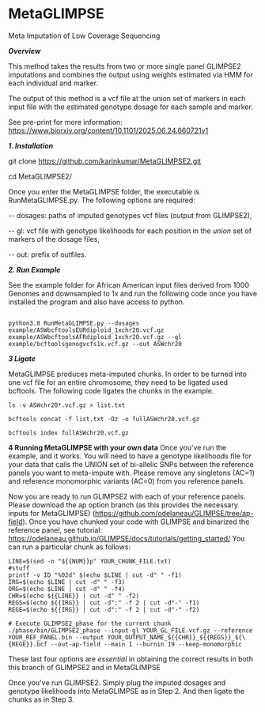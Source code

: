 # MetaGLIMPSE
Meta Imputation of Low Coverage Sequencing

***Overview***

This method takes the results from two or more single panel GLIMPSE2 imputations and combines the output using weights estimated via HMM for each individual and marker. 

The output of this method is a vcf file at the union set of markers in each input file with the estimated genotype dosage for each sample and marker.

See pre-print for more information: https://www.biorxiv.org/content/10.1101/2025.06.24.660721v1

***1. Installation***

git clone https://github.com/karinkumar/MetaGLIMPSE2.git

cd MetaGLIMPSE2/

Once you enter the MetaGLIMPSE folder, the executable is RunMetaGLIMPSE.py. The following options are required:


-- dosages:  paths of imputed genotypes vcf files (output from GLIMPSE2), 

-- gl:  vcf file with genotype likelihoods for each position in the _union_ set of markers of the dosage files, 

-- out:  prefix of outfiles. 

***2. Run Example***

See the example folder for African American input files derived from 1000 Genomes and downsampled to 1x and run the following code once you have installed the program and also have access to python. 
```

python3.8 RunMetaGLIMPSE.py --dosages example/ASWbcftoolsEURdiploid_1xchr20.vcf.gz example/ASWbcftoolsAFRdiploid_1xchr20.vcf.gz --gl example/bcftoolsgenogvcfs1x.vcf.gz --out ASWchr20
```


***3 Ligate*** 

MetaGLIMPSE produces meta-imputed chunks. In order to be turned into one vcf file for an entire chromosome, they need to be ligated used bcftools. The following code ligates the chunks in the example. 
```
ls -v ASWchr20*.vcf.gz > list.txt

bcftools concat -f list.txt -Oz -o fullASWchr20.vcf.gz

bcftools index fullASWchr20.vcf.gz

```
**4 Running MetaGLIMPSE with your own data**
Once you've run the example, and it works. You will need to have a genotype likelihoods file for your data that calls the UNION set of bi-allelic SNPs between the reference panels you want to meta-impute with. Please remove any singletons (AC=1) and reference monomorphic variants (AC=0) from you reference panels. 

Now you are ready to run GLIMPSE2 with each of your reference panels. Please download the ap option branch (as this provides the necessary inputs for MetaGLIMPSE) (https://github.com/odelaneau/GLIMPSE/tree/ap-field). Once you have chunked your code with GLIMPSE and binarized the reference panel, see tutorial: https://odelaneau.github.io/GLIMPSE/docs/tutorials/getting_started/ You can run a particular chunk as follows: 

    LINE=$(sed -n "${{NUM}}p" YOUR_CHUNK_FILE.txt)
    #stuff
    printf -v ID "%02d" $(echo $LINE | cut -d" " -f1)
    IRG=$(echo $LINE | cut -d" " -f3)
    ORG=$(echo $LINE | cut -d" " -f4)
    CHR=$(echo ${{LINE}} | cut -d" " -f2)
    REGS=$(echo ${{IRG}} | cut -d":" -f 2 | cut -d"-" -f1)
    REGE=$(echo ${{IRG}} | cut -d":" -f 2 | cut -d"-" -f2)

    # Execute GLIMPSE2_phase for the current chunk
    ./phase/bin/GLIMPSE2_phase --input-gl YOUR_GL_FILE.vcf.gz --reference YOUR_REF_PANEL.bin --output YOUR_OUTPUT_NAME_${{CHR}}_${{REGS}}_${\{REGE}}.bcf --out-ap-field --main 1 --burnin 19 --keep-monomorphic

These last four options are *essential* in obtaining the correct results in both this branch of GLIMPSE2 and in MetaGLIMPSE

Once you've run GLIMPSE2. Simply plug the imputed dosages and genotype likelihoods into MetaGLIMPSE as in Step 2. And then ligate the chunks as in Step 3. 
